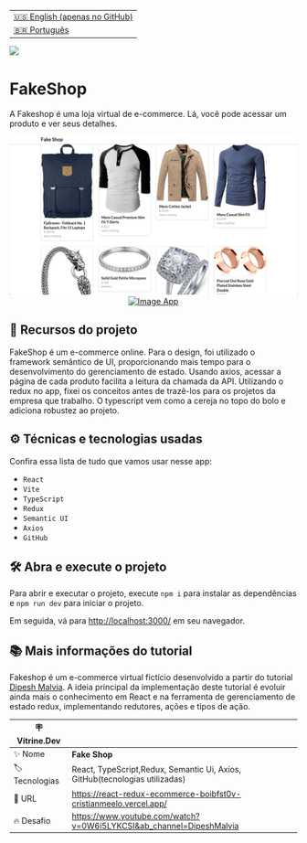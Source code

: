 <table align="right">
  <tr>
    <td>
      <a href="README-EN.md">🇺🇸 English (apenas no GitHub)</a>
    </td>
  </tr>
  <tr>
    <td>
      <a href="README.md">🇧🇷 Português</a>
    </td>
  </tr>
</table>

![](https://github.com/cristianmeelo/react-redux-tool/blob/main/thumbnail.png?raw=true#vitrinedev)

# FakeShop

A Fakeshop é uma loja virtual de e-commerce. Lá, você pode acessar um produto e ver seus detalhes.

<img src="screencapture.png" alt="Image App" >
<div align="center">
<a href="https://react-redux-ecommerce-boibfst0v-cristianmeelo.vercel.app/">
  <img src="https://img.shields.io/badge/-confira%20aqui-lightgrey" alt="Image App" >
</a>
</div>

## 🔨 Recursos do projeto

FakeShop é um e-commerce online. Para o design, foi utilizado o framework semântico de UI, proporcionando mais tempo para o desenvolvimento do gerenciamento de estado. Usando axios, acessar a página de cada produto facilita a leitura da chamada da API. Utilizando o redux no app, fixei os conceitos antes de trazê-los para os projetos da empresa que trabalho. O typescript vem como a cereja no topo do bolo e adiciona robustez ao projeto.

## ⚙️ Técnicas e tecnologias usadas

Confira essa lista de tudo que vamos usar nesse app:

- `React`
- `Vite`
- `TypeScript`
- `Redux`
- `Semantic UI`
- `Axios`
- `GitHub`

## 🛠️ Abra e execute o projeto

Para abrir e executar o projeto, execute `npm i` para instalar as dependências e `npm run dev` para iniciar o projeto.

Em seguida, vá para <a href="http://localhost:3000/">http://localhost:3000/</a> em seu navegador.

## 📚 Mais informações do tutorial


Fakeshop é um e-commerce virtual fictício desenvolvido a partir do tutorial [Dipesh Malvia](https://www.youtube.com/@DipeshMalvia). A ideia principal da implementação deste tutorial é evoluir ainda mais o conhecimento em React e na ferramenta de gerenciamento de estado redux, implementando redutores, ações e tipos de ação.

| :placard: Vitrine.Dev |                                                                             |
| --------------------- | --------------------------------------------------------------------------- |
| :sparkles: Nome       | **Fake Shop**                                                               |
| :label: Tecnologias   | React, TypeScript,Redux, Semantic Ui, Axios, GitHub(tecnologias utilizadas) |
| :rocket: URL          | https://react-redux-ecommerce-boibfst0v-cristianmeelo.vercel.app/           |
| :fire: Desafio        | https://www.youtube.com/watch?v=0W6i5LYKCSI&ab_channel=DipeshMalvia         |
